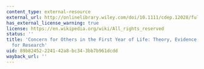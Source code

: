 ```yaml
---
content_type: external-resource
external_url: http://onlinelibrary.wiley.com/doi/10.1111/cdep.12028/full
has_external_license_warning: true
license: https://en.wikipedia.org/wiki/All_rights_reserved
status: ''
title: 'Concern for Others in the First Year of Life: Theory, Evidence, and Avenues
  for Research'
uid: 89b82452-2241-42a8-bc34-3bb7b961dcdd
wayback_url: ''
---
```

